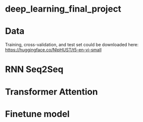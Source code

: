 # deep_learning_final_project

# Data
Training, cross-validation, and test set could be downloaded here:
https://huggingface.co/NlpHUST/t5-en-vi-small

# RNN Seq2Seq

# Transformer Attention

# Finetune model